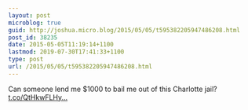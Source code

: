```yaml
---
layout: post
microblog: true
guid: http://joshua.micro.blog/2015/05/05/t595382205947486208.html
post_id: 38235
date: 2015-05-05T11:19:14+1100
lastmod: 2019-07-30T17:41:33+1100
type: post
url: /2015/05/05/t595382205947486208.html
---
```

Can someone lend me $1000 to bail me out of this Charlotte jail? [t.co/QtHkwFLHy...](http://t.co/QtHkwFLHyf)
